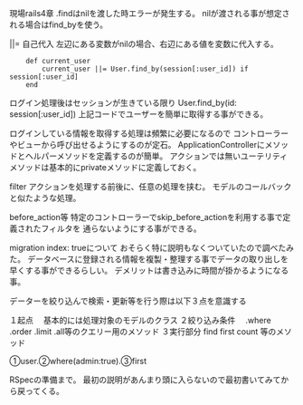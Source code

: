 現場rails4章
.findはnilを渡した時エラーが発生する。
nilが渡される事が想定される場合はfind_byを使う。

||= 自己代入
左辺にある変数がnilの場合、右辺にある値を変数に代入する。

        def current_user
            current_user ||= User.find_by(session[:user_id]) if session[:user_id]
        end

ログイン処理後はセッションが生きている限り
        User.find_by(id: session[:user_id])
上記コードでユーザーを簡単に取得する事ができる。

ログインしている情報を取得する処理は頻繁に必要になるので
コントローラーやビューから呼び出せるようにするのが定石。
ApplicationControllerにメソッドとヘルパーメソッドを定義するのが簡単。
アクションでは無いユーテリティメソッドは基本的にprivateメソッドに定義しておく。

filter
アクションを処理する前後に、任意の処理を挟む。
モデルのコールバックと似たような処理。

before_action等
特定のコントローラーでskip_before_actionを利用する事で定義されたフィルタを
通らないようにする事ができる。

migration
index: trueについて
おそらく特に説明もなくついていたので調べたみた。
データベースに登録される情報を複製・整理する事でデータの取り出しを早くする事ができるらしい。
デメリットは書き込みに時間が掛かるようになる事。

データーを絞り込んで検索・更新等を行う際は以下３点を意識する

１起点
　基本的には処理対象のモデルのクラス
２絞り込み条件
　.where .order .limit .all等のクエリー用のメソッド
３実行部分
 find first count 等のメソッド

①user.②where(admin:true).③first

RSpecの準備まで。
最初の説明があんまり頭に入らないので最初書いてみてから戻ってくる。
